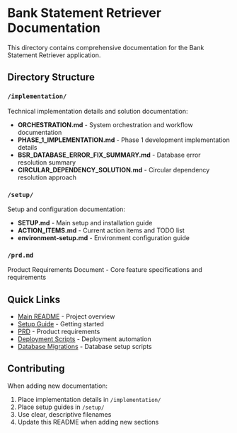 # Bank Statement Retriever Documentation

This directory contains comprehensive documentation for the Bank Statement Retriever application.

## Directory Structure

### `/implementation/`
Technical implementation details and solution documentation:
- **ORCHESTRATION.md** - System orchestration and workflow documentation
- **PHASE_1_IMPLEMENTATION.md** - Phase 1 development implementation details
- **BSR_DATABASE_ERROR_FIX_SUMMARY.md** - Database error resolution summary
- **CIRCULAR_DEPENDENCY_SOLUTION.md** - Circular dependency resolution approach

### `/setup/`
Setup and configuration documentation:
- **SETUP.md** - Main setup and installation guide
- **ACTION_ITEMS.md** - Current action items and TODO list
- **environment-setup.md** - Environment configuration guide

### `/prd.md`
Product Requirements Document - Core feature specifications and requirements

## Quick Links

- [Main README](../README.md) - Project overview
- [Setup Guide](./setup/SETUP.md) - Getting started
- [PRD](./prd.md) - Product requirements
- [Deployment Scripts](../deploy/scripts/) - Deployment automation
- [Database Migrations](../deploy/database/) - Database setup scripts

## Contributing

When adding new documentation:
1. Place implementation details in `/implementation/`
2. Place setup guides in `/setup/`
3. Use clear, descriptive filenames
4. Update this README when adding new sections